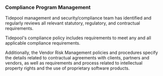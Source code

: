 ### Compliance Program Management

Tidepool management and security/compliance team has identified and
regularly reviews all relevant statutory, regulatory, and contractual
requirements.

Tidepool's compliance policy includes requirements to meet any and
all applicable compliance requirements.

Additionally, the Vendor Risk Management policies and procedures specify the
details related to contractual agreements with clients, partners and vendors,
as well as requirements and process related to intellectual property rights and
the use of proprietary software products.